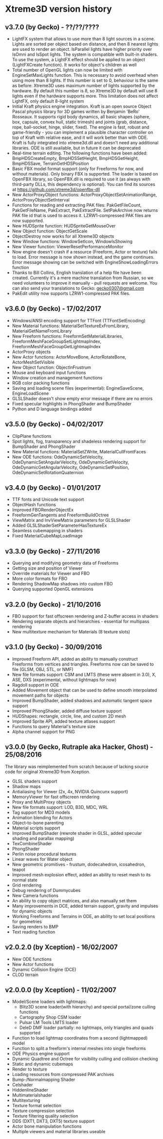 Xtreme3D version history
========================
v3.7.0 (by Gecko) - ??/??/????
------------------------------
- LightFX system that allows to use more than 8 light sources in a scene. Lights are sorted per object based on distance, and then 8 nearest lights are used to render an object. lsParallel lights have higher priority over lsOmni and lsSpot lights. The system is compatible with built-in shaders. To use the system, a LightFX effect should be applied to an object (LightFXCreate function). It works for object's children as well
- Total number of OpenGL lights can now be limited with EngineSetMaxLights function. This is necessary to avoid overhead when using more than 8 lights. If this number is set to 0, behaviour is the same as before: Xtreme3D uses maximum number of lights supported by the hardware. By default this number is 8, so Xtreme3D by default will use 8 lights even if the hardware supports more. This limitation does not affect LightFX, only default 8-light system
- Initial Kraft physics engine integration. Kraft is an open source Object Pascal physics library for 3D games written by Benjamin 'BeRo' Rosseaux. It supports rigid body dynamics, all basic shapes (sphere, box, capsule, convex hull, static trimesh) and joints (grab, distance, rope, ball-socket, hinge, slider, fixed). The engine is fast, robust and game-friendly - you can implement a plausible character controller on top of Kraft with relative ease, and it will work better than with ODE. Kraft is fully integrated into xtreme3d.dll and doesn't need any additional libraries. ODE is still available, but in future it can be deprecated
- Real-time terrain editing. The following functions have been added: BmpHDSCreateEmpty, BmpHDSSetHeight, BmpHDSGetHeight, BmpHDSSave, TerrainGetHDSPosition
- Basic FBX model format support (only for Freeforms for now, and without materials). Only binary FBX is supported. The loader is based on OpenFBX library, so OpenFBX.dll is required to use it (as always with third-party DLLs, this dependency is optional). You can find its sources at https://github.com/xtreme3d/openfbx-dll
- New ActorProxyObject functions: ActorProxyObjectSetAnimationRange, ActorProxyObjectSetInterval
- Functions for reading and extracting PAK files: PakGetFileCount, PakGetFileName, PakExtract, PakExtractFile. SetPakArchive now returns PAK file id that is used to access it. LZRW1-compressed PAK files are now supported.
- New HUDSprite function: HUDSpriteGetMouseOver
- New Object function: ObjectGetScale
- ObjectDestroy now works for all Xtreme3D objects
- New Window functions: WindowSetIcon, WindowIsShowing
- New Viewer function: ViewerResetPerformanceMonitor
- Now engine doesn't crash if a resource (Freeform, Actor or texture) fails to load. Error message is now shown instead, and the game continues. Error message showing can be switched with EngineShowLoadingErrors function
- Thanks to Bill Collins, English translation of a help file have been created. Currently it's a mere machine translation from Russian, so we need volunteers to improve it manually - pull requests are welcome. You can also send your translations to Gecko: gecko0307@gmail.com
- PakEdit utility now supports LZRW1-compressed PAK files.

v3.6.0 (by Gecko) - 17/02/2017
------------------------------
- Windows/ANSI encoding support for TTFont (TTFontSetEncoding)
- New Material functions: MaterialSetTextureExFromLibrary, MaterialGetNameFromLibrary 
- New Freeform functions: FreeformSetMaterialLibraries, FreeformMeshFaceGroupSetLightmapIndex, FreeformMeshFaceGroupGetLightmapIndex 
- ActorProxy objects
- New Actor functions: ActorMoveBone, ActorRotateBone, ActorMeshSetVisible 
- New Object function: ObjectInFrustrum 
- Mouse and keyboard input functions
- Window creation and management functions
- RGB color packing functions
- Saving and loading scene files (experimental): EngineSaveScene, EngineLoadScene
- GLSLShader doesn't show empty error message if there are no errors 
- Fixed specular highlights in PhongShader and BumpShader
- Python and D language bindings added

v3.5.0 (by Gecko) - 04/02/2017
------------------------------
* ClipPlane functions
* Spot lights, fog, transparency and shadeless rendering support for BumpShader and PhongShader
* New Material functions: MaterialSetZWrite, MaterialCullFrontFaces
* New ODE functions: OdeDynamicSetVelocity, OdeDynamicSetAngularVelocity, OdeDynamicGetVelocity, OdeDynamicGetAngularVelocity, OdeDynamicSetPosition, OdeDynamicSetRotationQuaternion

v3.4.0 (by Gecko) - 01/01/2017
------------------------------
* TTF fonts and Unicode text support
* ObjectHash functions
* Improved FBORenderObjectEx
* FreeformGenTangents and FreeformBuildOctree
* ViewMatrix and InvViewMatrix parameters for GLSLShader
* Added GLSLShaderSetParameterHasTextureEx
* Seamless cubemapping in shaders
* Fixed MaterialCubeMapLoadImage

v3.3.0 (by Gecko) - 27/11/2016
------------------------------
* Querying and modifying geometry data of Freeforms
* Getting size and position of Viewer
* Override materials for Viewer and FBO
* More color formats for FBO
* Rendering ShadowMap shadows into custom FBO
* Querying supported OpenGL extensions

v3.2.0 (by Gecko) - 21/10/2016
------------------------------
* FBO support for fast offscreen rendering and Z-buffer access in shaders
* Rendering separate objects and hierarchies - essential for multipass rendering
* New multitexture mechanism for Materials (8 texture slots)

v3.1.0 (by Gecko) - 30/09/2016
------------------------------
* Improved Freeform API, added an ability to manually construct Freeforms from vertices and triangles. Freeforms now can be saved to file (GLSM, OBJ, STL, or NMF)
* New file formats support: CSM and LMTS (these were absent in 3.0), X, ASE, DXS (experimental, without lightmaps for now)
* Ragdoll support in ODE
* Added Movement object that can be used to define smooth interpolated movement paths for objects
* Improved BumpShader, added shadows and automatic tangent space support
* Improved PhongShader, added diffuse texture support
* HUDShapes: rectangle, circle, line, and custom 2D mesh
* Improved Sprite API, added texture atlases support
* Functions to query Material's texture size
* Alpha channel support for PNG

v3.0.0 (by Gecko, Rutraple aka Hacker, Ghost) - 25/08/2016
----------------------------------------------------------
The library was reimplemented from scratch because of lacking source code for original Xtreme3D from Xception.

* GLSL shaders support
* Shadow maps
* Antialiasing for Viewer (2x, 4x, NVIDIA Quincunx support)
* MemoryViewer for fast offscreen rendering
* Proxy and MultiProxy objects
* New file formats support: LOD, B3D, MDC, WRL 
* Tag support for MD3 models
* Animation blending for Actors
* Object-to-bone parenting
* Material scripts support
* Improved BumpShader (rewrote shader in GLSL, added specular shading and parallax mapping)
* TexCombineShader
* PhongShader
* Perlin noise procedural textures
* Linear waves for Water object
* New geometric promitives - frustum, dodecahedron, icosahedron, teapot
* Improved mesh explosion effect, added an ability to reset mesh to its normal state
* Grid rendering
* Debug rendering of Dummycubes
* New Camera functions
* An ability to copy object matrices, and also manually set them
* Many improvements in DCE, added terrain support, gravity and impulses for dynamic objects
* Working Freeforms and Terrains in ODE, an ability to set local positions for geometries
* Saving renders to BMP
* Text reading function

v2.0.2.0 (by Xception) - 16/02/2007
-----------------------------------
* New ODE functions
* New Actor functions
* Dynamic Collision Engine (DCE)
* CLOD terrain

v2.0.0.0 (by Xception) - 11/02/2007
-----------------------------------
* Model/Scene loaders with lightmaps:
  * Blitz3D scene loader(with hierarchy) and special portal/zone culling functions
  * Cartography Shop CSM loader
  * Pulsar LM Tools LMTS loader
  * DeleD DMF loader partially: no lightmaps, only triangles and quads supported 
* Function to load lightmap coordinates from a second (lightmapped) model
* Function to split a freeform's internal meshes into single freeforms
* ODE Physics engine support 
* Dynamic Quadtree and Octree for visibility culling and collision checking
* Static and dynamic cubemaps
* Render to texture
* Loading resources from compressed PAK archives
* Bump-/Normalmapping Shader
* Celshader
* HiddenlineShader
* Multimaterialshader
* Multitexturing
* Texture format selection
* Texture compression selection
* Texture filtering quality selection
* DDS (DXT1, DXT3, DXT5) texture support
* Actor bone manipulation functions
* Multiple viewers and material libraries useable

